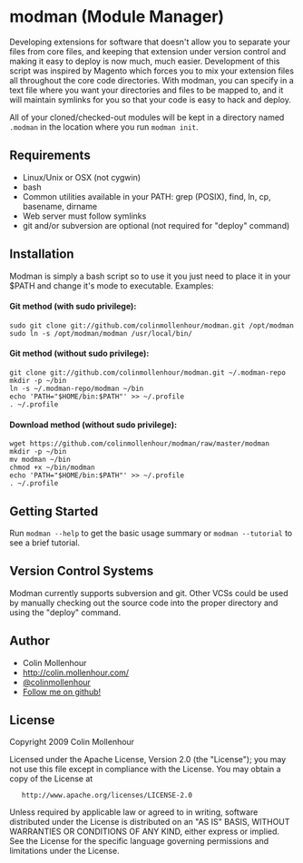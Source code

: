 # modman (Module Manager)

Developing extensions for software that doesn't allow you to separate your
files from core files, and keeping that extension under version control and
making it easy to deploy is now much, much easier. Development of this script
was inspired by Magento which forces you to mix your extension files all
throughout the core code directories. With modman, you can specify in a text
file where you want your directories and files to be mapped to, and it will
maintain symlinks for you so that your code is easy to hack and deploy.

All of your cloned/checked-out modules will be kept in a directory named
`.modman` in the location where you run `modman init`.

## Requirements

  * Linux/Unix or OSX (not cygwin)
  * bash
  * Common utilities available in your PATH: grep (POSIX), find, ln, cp, basename, dirname
  * Web server must follow symlinks
  * git and/or subversion are optional (not required for "deploy" command)

## Installation

Modman is simply a bash script so to use it you just need to place it in your $PATH
and change it's mode to executable. Examples:

#### Git method (with sudo privilege):
```
sudo git clone git://github.com/colinmollenhour/modman.git /opt/modman
sudo ln -s /opt/modman/modman /usr/local/bin/
```

#### Git method (without sudo privilege):
```
git clone git://github.com/colinmollenhour/modman.git ~/.modman-repo
mkdir -p ~/bin
ln -s ~/.modman-repo/modman ~/bin
echo 'PATH="$HOME/bin:$PATH"' >> ~/.profile
. ~/.profile
```

#### Download method (without sudo privilege):
```
wget https://github.com/colinmollenhour/modman/raw/master/modman
mkdir -p ~/bin
mv modman ~/bin
chmod +x ~/bin/modman
echo 'PATH="$HOME/bin:$PATH"' >> ~/.profile
. ~/.profile
```

## Getting Started

Run `modman --help` to get the basic usage summary or `modman --tutorial` to
see a brief tutorial.

## Version Control Systems

Modman currently supports subversion and git. Other VCSs could be used by
manually checking out the source code into the proper directory and using
the "deploy" command.

## Author

* Colin Mollenhour
* http://colin.mollenhour.com/
* [@colinmollenhour](https://twitter.com/colinmollenhour)
* [Follow me on github!](https://github.com/colinmollenhour)

## License

   Copyright 2009 Colin Mollenhour

   Licensed under the Apache License, Version 2.0 (the "License");
   you may not use this file except in compliance with the License.
   You may obtain a copy of the License at

       http://www.apache.org/licenses/LICENSE-2.0

   Unless required by applicable law or agreed to in writing, software
   distributed under the License is distributed on an "AS IS" BASIS,
   WITHOUT WARRANTIES OR CONDITIONS OF ANY KIND, either express or implied.
   See the License for the specific language governing permissions and
   limitations under the License.

